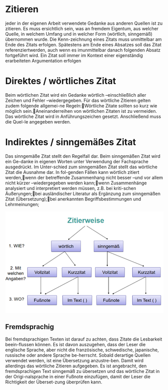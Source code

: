 # Zitieren
jeder in der eigenen Arbeit verwendete Gedanke aus anderen Quellen ist zu zitieren. Es muss ersichtlich sein, was an fremdem Eigentum, aus welcher Quelle, in welchem Umfang und in welcher Form (wörtlich, sinngemäß) übernommen wurde. Die Kenn-zeichnung eines Zitats muss unmittelbar am Ende des Zitats erfolgen. Spätestens am Ende eines Absatzes soll das Zitat referenziertwerden, auch wenn es imunmittelbar danach  folgenden  Absatz  fortgeführt  wird.  Ein  Zitat  soll  immer  im  Kontext  einer eigenständig erarbeiteten Argumentation erfolgen
# Direktes / wörtliches Zitat
Beim wörtlichen Zitat wird ein Gedanke wörtlich –einschließlich aller Zeichen und Fehler –wiedergegeben. Für das wörtliche Zitieren gelten zudem folgende allgemei-ne Regeln:Wörtliche Zitate sollten so kurz wie möglich sein.Aneinanderreihen von wörtlichen Zitaten ist zu vermeiden. Das wörtliche Zitat wird in Anführungszeichen gesetzt. Anschließend muss die Quel-le angegeben werden.
# Indirektes / sinngemäßes Zitat
Das sinngemäße Zitat stellt den Regelfall dar. Beim sinngemäßen Zitat wird ein Ge-danke in eigenen Worten unter Verwendung der Fachsprache ausgedrückt. Im Unter-schied  zum  sinngemäßen  Zitat  stellt  das  wörtliche  Zitat  die  Ausnahme  dar.  In  fol-genden Fällen kann wörtlich zitiert werden,wenn der betreffende Zusammenhang nicht besser –und vor allem nicht kürzer –wiedergegeben werden kann;wenn Zusammenhänge analysiert und interpretiert werden müssen, z.B. bei kriti-schen Äußerungen;bei ausländischer Literatur als Ergänzung zum sinngemäßen Zitat (Übersetzung);bei anerkannten Begriffsbestimmungen und Lehrmeinungen;


![](imgs/2020-06-16-16-24-20.png)

## Fremdsprachig

Bei  fremdsprachigen  Texten  ist  darauf  zu  achten,  dass  Zitate  die  Lesbarkeit  beein-flussen können. Es ist davon auszugehen, dass der Leser die englische Sprache, aber nicht  die  französische,  schwedische,  japanische,  russische  oder  andere  Sprache  be-herrscht. Sobald derartige Quellen verwendet werden, ist eine Übersetzung anzustre-ben. Damit wird allerdings das wörtliche Zitieren aufgegeben. Es ist angebracht, den fremdsprachigen Text sinngemäß zu übersetzen und das wörtliche Zitat in der Origi-nalsprache in einer Fußnote einzufügen, damit der Leser die Richtigkeit der Überset-zung überprüfen kann.